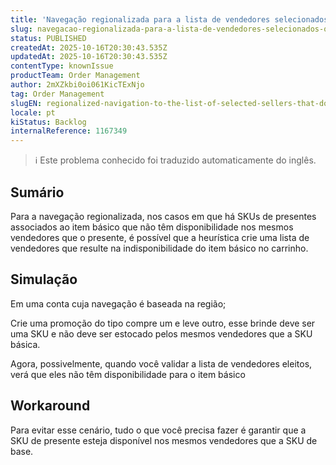 ```yaml
---
title: 'Navegação regionalizada para a lista de vendedores selecionados que não atendem à SKU associada a um presente.'
slug: navegacao-regionalizada-para-a-lista-de-vendedores-selecionados-que-nao-atendem-a-sku-associada-a-um-presente
status: PUBLISHED
createdAt: 2025-10-16T20:30:43.535Z
updatedAt: 2025-10-16T20:30:43.535Z
contentType: knownIssue
productTeam: Order Management
author: 2mXZkbi0oi061KicTExNjo
tag: Order Management
slugEN: regionalized-navigation-to-the-list-of-selected-sellers-that-do-not-fulfill-the-sku-associated-with-a-gift
locale: pt
kiStatus: Backlog
internalReference: 1167349
---
```


>ℹ️ Este problema conhecido foi traduzido automaticamente do inglês.

## Sumário



Para a navegação regionalizada, nos casos em que há SKUs de presentes associados ao item básico que não têm disponibilidade nos mesmos vendedores que o presente, é possível que a heurística crie uma lista de vendedores que resulte na indisponibilidade do item básico no carrinho.
## Simulação



Em uma conta cuja navegação é baseada na região;

Crie uma promoção do tipo compre um e leve outro, esse brinde deve ser uma SKU e não deve ser estocado pelos mesmos vendedores que a SKU básica.

Agora, possivelmente, quando você validar a lista de vendedores eleitos, verá que eles não têm disponibilidade para o item básico
## Workaround


Para evitar esse cenário, tudo o que você precisa fazer é garantir que a SKU de presente esteja disponível nos mesmos vendedores que a SKU de base.



